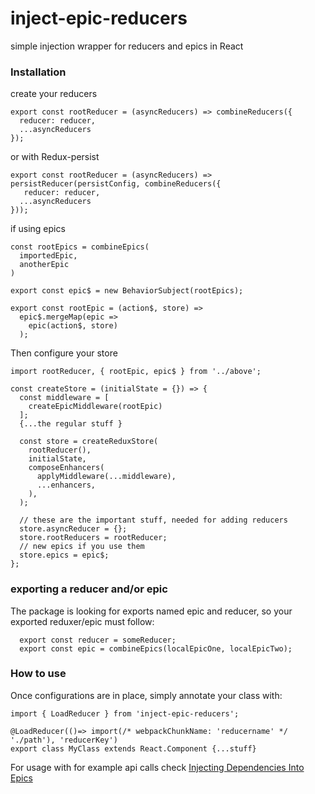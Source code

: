 # inject-epic-reducers
simple injection wrapper for reducers and epics in React



### Installation

create your reducers 
```
export const rootReducer = (asyncReducers) => combineReducers({
  reducer: reducer,
  ...asyncReducers
});
```

or with Redux-persist 

```
export const rootReducer = (asyncReducers) => persistReducer(persistConfig, combineReducers({
   reducer: reducer,
  ...asyncReducers
}));
```

if using  epics 
```
const rootEpics = combineEpics(
  importedEpic,
  anotherEpic
)

export const epic$ = new BehaviorSubject(rootEpics);

export const rootEpic = (action$, store) =>
  epic$.mergeMap(epic =>
    epic(action$, store)
  );

```

Then configure your store 
```
import rootReducer, { rootEpic, epic$ } from '../above';

const createStore = (initialState = {}) => {
  const middleware = [
    createEpicMiddleware(rootEpic)
  ];
  {...the regular stuff }
  
  const store = createReduxStore(
    rootReducer(),
    initialState,
    composeEnhancers(
      applyMiddleware(...middleware),
      ...enhancers,
    ),
  );
  
  // these are the important stuff, needed for adding reducers
  store.asyncReducer = {};
  store.rootReducers = rootReducer;
  // new epics if you use them
  store.epics = epic$;
};
```

### exporting a reducer and/or epic 

The package is looking for exports named epic and reducer, so your exported reduxer/epic must follow: 
```
  export const reducer = someReducer;
  export const epic = combineEpics(localEpicOne, localEpicTwo);
 ```

### How to use 

Once configurations are in place, simply annotate your class with: 
```
import { LoadReducer } from 'inject-epic-reducers';

@LoadReducer(()=> import(/* webpackChunkName: 'reducername' */ './path'), 'reducerKey')
export class MyClass extends React.Component {...stuff}

```


For usage with for example api calls check [Injecting Dependencies Into Epics](https://redux-observable.js.org/docs/recipes/InjectingDependenciesIntoEpics.html)
